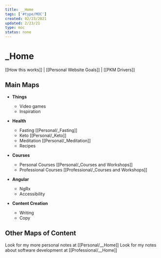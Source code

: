 ```yaml
---
title: __Home
tags: ['#type/MOC']
created: 02/23/2021
updated: 2/23/21
type: moc
status: none
---
```


# \_Home

[[How this works]] | [[Personal Website Goals]] | [[PKM Drivers]]

## Main Maps

- **Things**

  - Video games
  - Inspiration

- **Health**

  - Fasting [[Personal/_Fasting]]
  - Keto [[Personal/_Keto]]
  - Meditation [[Personal/_Meditation]]
  - Recipes

- **Courses**

  - Personal Courses [[Personal/_Courses and Workshops]]
  - Professional Courses [[Professional/_Courses and Workshops]]

- **Angular**

  - NgRx
  - Accessibility

- **Content Creation**
  - Writing
  - Copy

## Other Maps of Content

Look for my more personal notes at [[Personal/__Home]]
Look for my notes about software development at [[Professional/__Home]]
